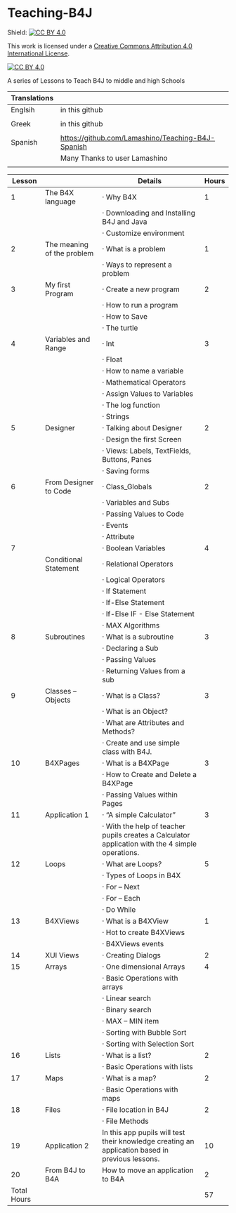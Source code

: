 # Teaching-B4J
Shield: [![CC BY 4.0][cc-by-shield]][cc-by]

This work is licensed under a
[Creative Commons Attribution 4.0 International License][cc-by].

[![CC BY 4.0][cc-by-image]][cc-by]

[cc-by]: http://creativecommons.org/licenses/by/4.0/
[cc-by-image]: https://i.creativecommons.org/l/by/4.0/88x31.png
[cc-by-shield]: https://img.shields.io/badge/License-CC%20BY%204.0-lightgrey.svg

A series of Lessons to Teach B4J to middle and high Schools 

| Translations|                              | 
|-------------|------------------------------|
| Englsih     | in this github	             |
|      		  |                              |
| Greek       | in this github               |
|             | 						 	 |
| Spanish     |https://github.com/Lamashino/Teaching-B4J-Spanish  |
|             |Many Thanks to user Lamashino |
|             |                              |


| Lesson      |                              | Details                                                                                               | Hours |
|-------------|------------------------------|-------------------------------------------------------------------------------------------------------|-------|
| 1           | The B4X language             | ·  Why B4X                                                                                            | 1     |
|             |                              | ·    Downloading and Installing B4J and Java                                                          |       |
|             |                              | ·  Customize environment                                                                              |       |
| 2           | The   meaning of the problem | ·  What is a problem                                                                                  | 1     |
|             |                              | ·    Ways to represent a problem                                                                      |       |
| 3           | My first Program             | ·  Create a new program                                                                               | 2     |
|             |                              | ·    How to run a program                                                                             |       |
|             |                              | ·    How to Save                                                                                      |       |
|             |                              | ·    The turtle                                                                                       |       |
| 4           | Variables and Range          | ·  Int                                                                                                | 3     |
|             |                              | ·  Float                                                                                              |       |
|             |                              | ·    How to name a variable                                                                           |       |
|             |                              | ·  Mathematical Operators                                                                             |       |
|             |                              | ·  Assign Values to Variables                                                                         |       |
|             |                              | ·  The log function                                                                                   |       |
|             |                              | ·  Strings                                                                                            |       |
| 5           | Designer                     | ·  Talking about Designer                                                                             | 2     |
|             |                              | ·  Design the first Screen                                                                            |       |
|             |                              | ·    Views: Labels, TextFields, Buttons, Panes                                                        |       |
|             |                              | ·  Saving forms                                                                                       |       |
| 6           | From Designer to Code        | ·  Class_Globals                                                                                      | 2     |
|             |                              | ·    Variables and Subs                                                                               |       |
|             |                              | ·    Passing Values to Code                                                                           |       |
|             |                              | ·    Events                                                                                           |       |
|             |                              | ·    Attribute                                                                                        |       |
| 7           |                              | ·  Boolean   Variables                                                                                | 4     |
|             | Conditional Statement        | ·  Relational  Operators                                                                              |       |
|             |                              | ·  Logical   Operators                                                                                |       |
|             |                              | ·  If   Statement                                                                                     |       |
|             |                              | ·  If-Else   Statement                                                                                |       |
|             |                              | ·  If-Else IF   - Else Statement                                                                      |       |
|             |                              | ·  MAX   Algorithms                                                                                   |       |
| 8           | Subroutines                  | ·  What is a   subroutine                                                                             | 3     |
|             |                              | ·    Declaring a Sub                                                                                  |       |
|             |                              | ·    Passing Values                                                                                   |       |
|             |                              | ·    Returning Values from a sub                                                                      |       |
| 9           | Classes – Objects            | ·  What is a   Class?                                                                                 | 3     |
|             |                              | ·    What is an Object?                                                                               |       |
|             |                              | ·    What are Attributes and Methods?                                                                 |       |
|             |                              | ·    Create and use simple class with B4J.                                                            |       |
| 10          | B4XPages                     | ·  What is a   B4XPage                                                                                | 3     |
|             |                              | ·    How to Create and Delete a B4XPage                                                               |       |
|             |                              | ·    Passing Values within Pages                                                                      |       |
| 11          | Application 1                | ·  “A simple   Calculator”                                                                            | 3     |
|             |                              | ·    With the help of teacher pupils creates a   Calculator application with the 4 simple operations. |       |
| 12          | Loops                        | ·  What are   Loops?                                                                                  | 5     |
|             |                              | ·    Types of Loops in B4X                                                                            |       |
|             |                              | ·    For – Next                                                                                       |       |
|             |                              | ·    For – Each                                                                                       |       |
|             |                              | ·    Do While                                                                                         |       |
| 13          | B4XViews                     | ·  What is a   B4XView                                                                                | 1     |
|             |                              | ·    Hot to create B4XViews                                                                           |       |
|             |                              | ·    B4XViews events                                                                                  |       |
| 14          | XUI Views                    | ·  Creating   Dialogs                                                                                 | 2     |
| 15          | Arrays                       | ·  One   dimensional Arrays                                                                           | 4     |
|             |                              | ·    Basic Operations with arrays                                                                     |       |
|             |                              | ·    Linear search                                                                                    |       |
|             |                              | ·    Binary search                                                                                    |       |
|             |                              | ·    MAX – MIN item                                                                                   |       |
|             |                              | ·    Sorting with Bubble Sort                                                                         |       |
|             |                              | ·    Sorting with Selection Sort                                                                      |       |
| 16          | Lists                        | ·  What is a   list?                                                                                  | 2     |
|             |                              | ·    Basic Operations with lists                                                                      |       |
| 17          | Maps                         | ·  What is a   map?                                                                                   | 2     |
|             |                              | ·    Basic Operations with maps                                                                       |       |
| 18          | Files                        | ·  File   location in B4J                                                                             | 2     |
|             |                              | ·    File Methods                                                                                     |       |
| 19          | Application 2                | In this app pupils will test their   knowledge creating an application based in previous lessons.     | 10    |
| 20          | From B4J to B4A              | How to move an application to B4A                                                                     | 2     |
| Total Hours |                              |                                                                                                       | 57    |
